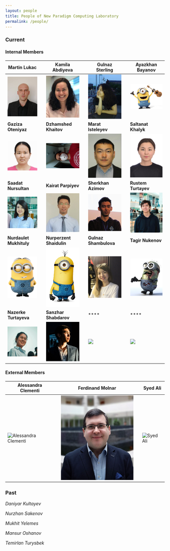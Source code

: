 ```yaml
---
layout: people
title: People of New Paradigm Computing Laboratory
permalink: /people/
---
```


<h3>Current</h3>

<h4>Internal Members</h4>


| Martin Lukac |   | Kamila Abdiyeva |   | Gulnaz Sterling |   | Ayazkhan Bayanov |
|  ----  | ---- | ----  | ---- | ----  | ---- | ----  |
| ![Martin Lukac](/images/lukac.jpg)| | ![Kamila Abdiyeva](/images/kamila.png) | | ![Gulnaz Sterling](/images/gulnazS.png)  | | ![Ayazkhan Bayanov](/images/MUSIC.png)  | 
|  **Gaziza Oteniyaz**  |  | **Dzhamshed Khaitov** |  | **Marat Isteleyev**  | | **Saltanat Khalyk** |
|  ![Gaziza Oteniyaz](/images/gaziza.png)  | | ![Dzhamshed Khaitov](/images/dzhamshed1.png)  |  | ![Marat Isteleyev](/images/marat.png)  |  | ![Saltanat Khalyk](/images/saltanat.png)  |
| **Saadat Nursultan** |  | **Kairat Parpiyev**  |  | **Sherkhan Azimov** |  | **Rustem Turtayev** |
| ![Saadat Nursultan](/images/saadat1.png)  | | ![Kairat Parpiyev](/images/KAIRAT.png) | | ![Sherkhan Azimov](/images/sherkhan.png) | | ![Rustem Turtayev](/images/rustem.png) |
| **Nurdaulet Mukhituly** |  | **Nurperzent Shaidulin**  |  | **Gulnaz Shambulova** |  | **Tagir Nukenov** |
| ![Nurdaulet Mukhituly](/images/minionB.png)  | | ![Nurperzent Shaidulin](/images/minionO.png) | | ![Gulnaz Shambulova](/images/gulnazZ.png) | | ![Tagir Nukenov](/images/minonsZ.png) |
| **Nazerke Turtayeva** |  | **Sanzhar Shabdarov**  |  | **** |  | **** |
| ![Nazerke Turtayeva](/images/nazerke.png)  | | ![Sanzhar Shabdarov](/images/sanzhar.png) | | ![](/images/yourimage.png) | | ![](/images/yourimage.png) |



<h4>External Members</h4>

| Alessandra Clementi |   | Ferdinand Molnar |  | Syed Ali |
|  ----  | ---- | ----  | ---- | ----  |
| ![Alessandra Clementi](/images/yourimage.png)  |  | ![Ferdinand Molnar](/images/ferdinand.png)  |  | ![Syed Ali](/images/yourimage.png)  |


<h3>Past</h3>

*Daniyar Kultayev*

*Nurzhan Sakenov* 

*Mukhit Yelemes*

*Mansur Oshanov*

*Temirlan Turysbek*
